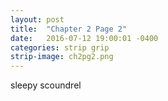 ```yaml
---
layout: post
title:  "Chapter 2 Page 2"
date:   2016-07-12 19:00:01 -0400
categories: strip grip
strip-image: ch2pg2.png
---
```

sleepy scoundrel
